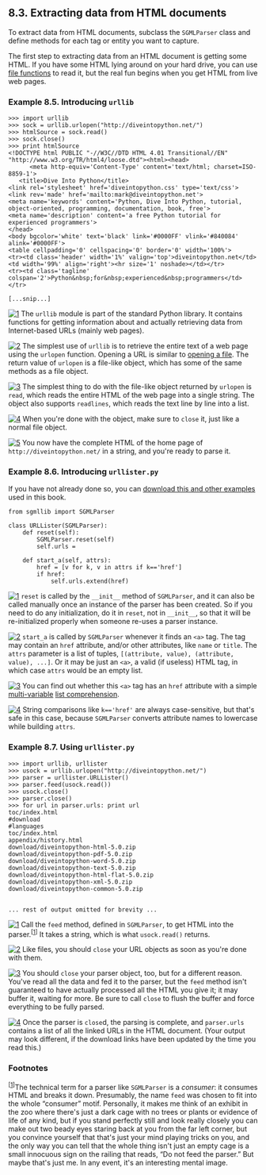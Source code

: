 

8.3. Extracting data from HTML documents
----------------------------------------

To extract data from HTML documents, subclass the `SGMLParser` class and
define methods for each tag or entity you want to capture.

The first step to extracting data from an HTML document is getting some
HTML. If you have some HTML lying around on your hard drive, you can use
[file
functions](http://www.diveintopython.net/file_handling/file_objects.html "6.2. Working with File Objects")
to read it, but the real fun begins when you get HTML from live web
pages.

### Example 8.5. Introducing `urllib`

    >>> import urllib                                       
    >>> sock = urllib.urlopen("http://diveintopython.net/")
    >>> htmlSource = sock.read()                            
    >>> sock.close()                                        
    >>> print htmlSource                                    
    <!DOCTYPE html PUBLIC "-//W3C//DTD HTML 4.01 Transitional//EN" "http://www.w3.org/TR/html4/loose.dtd"><html><head>
          <meta http-equiv='Content-Type' content='text/html; charset=ISO-8859-1'>
       <title>Dive Into Python</title>
    <link rel='stylesheet' href='diveintopython.css' type='text/css'>
    <link rev='made' href='mailto:mark@diveintopython.net'>
    <meta name='keywords' content='Python, Dive Into Python, tutorial, object-oriented, programming, documentation, book, free'>
    <meta name='description' content='a free Python tutorial for experienced programmers'>
    </head>
    <body bgcolor='white' text='black' link='#0000FF' vlink='#840084' alink='#0000FF'>
    <table cellpadding='0' cellspacing='0' border='0' width='100%'>
    <tr><td class='header' width='1%' valign='top'>diveintopython.net</td>
    <td width='99%' align='right'><hr size='1' noshade></td></tr>
    <tr><td class='tagline' colspan='2'>Python&nbsp;for&nbsp;experienced&nbsp;programmers</td></tr>

    [...snip...]



[![1](http://www.diveintopython.net/images/callouts/1.png)](http://www.diveintopython.net/html_processing/extracting_data.html#dialect.extract.1.1) The `urllib` module is part of the standard Python library. It contains functions for getting information about and actually retrieving data from Internet-based URLs (mainly web pages). 

[![2](http://www.diveintopython.net/images/callouts/2.png)](http://www.diveintopython.net/html_processing/extracting_data.html#dialect.extract.1.2) The simplest use of `urllib` is to retrieve the entire text of a web page using the `urlopen` function. Opening a URL is similar to [opening a file](http://www.diveintopython.net/file_handling/file_objects.html "6.2. Working with File Objects"). The return value of `urlopen` is a file-like object, which has some of the same methods as a file object. 

[![3](http://www.diveintopython.net/images/callouts/3.png)](http://www.diveintopython.net/html_processing/extracting_data.html#dialect.extract.1.3) The simplest thing to do with the file-like object returned by `urlopen` is `read`, which reads the entire HTML of the web page into a single string. The object also supports `readlines`, which reads the text line by line into a list. 

[![4](http://www.diveintopython.net/images/callouts/4.png)](http://www.diveintopython.net/html_processing/extracting_data.html#dialect.extract.1.4) When you're done with the object, make sure to `close` it, just like a normal file object. 

[![5](http://www.diveintopython.net/images/callouts/5.png)](http://www.diveintopython.net/html_processing/extracting_data.html#dialect.extract.1.5) You now have the complete HTML of the home page of `http://diveintopython.net/` in a string, and you're ready to parse it.

### Example 8.6. Introducing `urllister.py`

If you have not already done so, you can [download this and other
examples](http://www.diveintopython.net/download/diveintopython-examples-5.4.zip "Download example scripts")
used in this book.

    from sgmllib import SGMLParser

    class URLLister(SGMLParser):
        def reset(self):                              
            SGMLParser.reset(self)
            self.urls =

        def start_a(self, attrs):                     
            href = [v for k, v in attrs if k=='href']  
            if href:
                self.urls.extend(href)



[![1](http://www.diveintopython.net/images/callouts/1.png)](http://www.diveintopython.net/html_processing/extracting_data.html#dialect.extract.2.1) `reset` is called by the `__init__` method of `SGMLParser`, and it can also be called manually once an instance of the parser has been created. So if you need to do any initialization, do it in `reset`, not in `__init__`, so that it will be re-initialized properly when someone re-uses a parser instance. 

[![2](http://www.diveintopython.net/images/callouts/2.png)](http://www.diveintopython.net/html_processing/extracting_data.html#dialect.extract.2.2) `start_a` is called by `SGMLParser` whenever it finds an `<a>` tag. The tag may contain an `href` attribute, and/or other attributes, like `name` or `title`. The `attrs` parameter is a list of tuples, `[(attribute, value), (attribute, value), ...]`. Or it may be just an `<a>`, a valid (if useless) HTML tag, in which case `attrs` would be an empty list. 

[![3](http://www.diveintopython.net/images/callouts/3.png)](http://www.diveintopython.net/html_processing/extracting_data.html#dialect.extract.2.3) You can find out whether this `<a>` tag has an `href` attribute with a simple [multi-variable](http://www.diveintopython.net/native_data_types/declaring_variables.html#odbchelper.multiassign "3.4.2. Assigning Multiple Values at Once") [list comprehension](http://www.diveintopython.net/native_data_types/mapping_lists.html "3.6. Mapping Lists"). 

[![4](http://www.diveintopython.net/images/callouts/4.png)](http://www.diveintopython.net/html_processing/extracting_data.html#dialect.extract.2.4) String comparisons like `k=='href'` are always case-sensitive, but that's safe in this case, because `SGMLParser` converts attribute names to lowercase while building `attrs`. 

### Example 8.7. Using `urllister.py`

    >>> import urllib, urllister
    >>> usock = urllib.urlopen("http://diveintopython.net/")
    >>> parser = urllister.URLLister()
    >>> parser.feed(usock.read())         
    >>> usock.close()                     
    >>> parser.close()                    
    >>> for url in parser.urls: print url 
    toc/index.html
    #download
    #languages
    toc/index.html
    appendix/history.html
    download/diveintopython-html-5.0.zip
    download/diveintopython-pdf-5.0.zip
    download/diveintopython-word-5.0.zip
    download/diveintopython-text-5.0.zip
    download/diveintopython-html-flat-5.0.zip
    download/diveintopython-xml-5.0.zip
    download/diveintopython-common-5.0.zip


    ... rest of output omitted for brevity ...



[![1](http://www.diveintopython.net/images/callouts/1.png)](http://www.diveintopython.net/html_processing/extracting_data.html#dialect.extract.3.1) Call the `feed` method, defined in `SGMLParser`, to get HTML into the parser.<sup>[[1](http://www.diveintopython.net/html_processing/extracting_data.html#ftn.d0e20503)]</sup> It takes a string, which is what `usock.read()` returns. 

[![2](http://www.diveintopython.net/images/callouts/2.png)](http://www.diveintopython.net/html_processing/extracting_data.html#dialect.extract.3.2) Like files, you should `close` your URL objects as soon as you're done with them. 

[![3](http://www.diveintopython.net/images/callouts/3.png)](http://www.diveintopython.net/html_processing/extracting_data.html#dialect.extract.3.3) You should `close` your parser object, too, but for a different reason. You've read all the data and fed it to the parser, but the `feed` method isn't guaranteed to have actually processed all the HTML you give it; it may buffer it, waiting for more. Be sure to call `close` to flush the buffer and force everything to be fully parsed. 

[![4](http://www.diveintopython.net/images/callouts/4.png)](http://www.diveintopython.net/html_processing/extracting_data.html#dialect.extract.3.4) Once the parser is `close`d, the parsing is complete, and `parser.urls` contains a list of all the linked URLs in the HTML document. (Your output may look different, if the download links have been updated by the time you read this.) 

### Footnotes

<sup>[[1](http://www.diveintopython.net/html_processing/extracting_data.html#d0e20503)]</sup>The
technical term for a parser like `SGMLParser` is a *consumer*: it
consumes HTML and breaks it down. Presumably, the name `feed` was chosen
to fit into the whole “consumer” motif. Personally, it makes me think of
an exhibit in the zoo where there's just a dark cage with no trees or
plants or evidence of life of any kind, but if you stand perfectly still
and look really closely you can make out two beady eyes staring back at
you from the far left corner, but you convince yourself that that's just
your mind playing tricks on you, and the only way you can tell that the
whole thing isn't just an empty cage is a small innocuous sign on the
railing that reads, “Do not feed the parser.” But maybe that's just me.
In any event, it's an interesting mental image.

